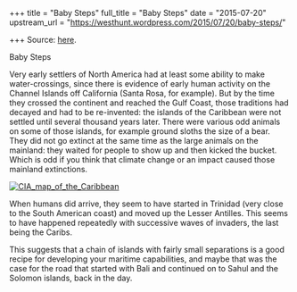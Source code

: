 +++
title = "Baby Steps"
full_title = "Baby Steps"
date = "2015-07-20"
upstream_url = "https://westhunt.wordpress.com/2015/07/20/baby-steps/"

+++
Source: [here](https://westhunt.wordpress.com/2015/07/20/baby-steps/).

Baby Steps

Very early settlers of North America had at least some ability to make
water-crossings, since there is evidence of early human activity on the
Channel Islands off California (Santa Rosa, for example). But by the
time they crossed the continent and reached the Gulf Coast, those
traditions had decayed and had to be re-invented: the islands of the
Caribbean were not settled until several thousand years later. There
were various odd animals on some of those islands, for example ground
sloths the size of a bear. They did not go extinct at the same time as
the large animals on the mainland: they waited for people to show up and
then kicked the bucket. Which is odd if you think that climate change
or an impact caused those mainland extinctions.

[![CIA_map_of_the_Caribbean](https://westhunt.files.wordpress.com/2015/07/cia_map_of_the_caribbean.png?w=640&h=442)](https://westhunt.files.wordpress.com/2015/07/cia_map_of_the_caribbean.png)

When humans did arrive, they seem to have started in Trinidad (very
close to the South American coast) and moved up the Lesser Antilles.
This seems to have happened repeatedly with successive waves of
invaders, the last being the Caribs.

This suggests that a chain of islands with fairly small separations is a
good recipe for developing your maritime capabilities, and maybe that
was the case for the road that started with Bali and continued on to
Sahul and the Solomon islands, back in the day.

